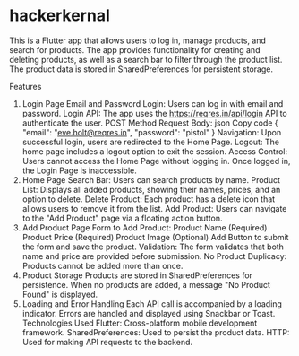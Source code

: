 # hackerkernal
This is a Flutter app that allows users to log in, manage products, and search for products. The app provides functionality for creating and deleting products, as well as a search bar to filter through the product list. The product data is stored in SharedPreferences for persistent storage.

Features
1. Login Page
Email and Password Login: Users can log in with email and password.
Login API: The app uses the https://reqres.in/api/login API to authenticate the user.
POST Method
Request Body:
json
Copy code
{
  "email": "eve.holt@reqres.in",
  "password": "pistol"
}
Navigation: Upon successful login, users are redirected to the Home Page.
Logout: The home page includes a logout option to exit the session.
Access Control: Users cannot access the Home Page without logging in. Once logged in, the Login Page is inaccessible.
2. Home Page
Search Bar: Users can search products by name.
Product List: Displays all added products, showing their names, prices, and an option to delete.
Delete Product: Each product has a delete icon that allows users to remove it from the list.
Add Product: Users can navigate to the "Add Product" page via a floating action button.
3. Add Product Page
Form to Add Product:
Product Name (Required)
Product Price (Required)
Product Image (Optional)
Add Button to submit the form and save the product.
Validation: The form validates that both name and price are provided before submission.
No Product Duplicacy: Products cannot be added more than once.
4. Product Storage
Products are stored in SharedPreferences for persistence.
When no products are added, a message "No Product Found" is displayed.
5. Loading and Error Handling
Each API call is accompanied by a loading indicator.
Errors are handled and displayed using Snackbar or Toast.
Technologies Used
Flutter: Cross-platform mobile development framework.
SharedPreferences: Used to persist the product data.
HTTP: Used for making API requests to the backend.
